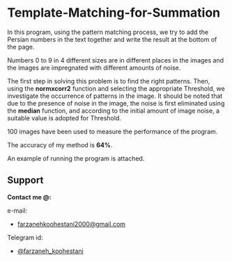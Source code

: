 # Template-Matching-for-Summation

In this program, using the pattern matching process, we try to add the Persian numbers in the text together and write the result at the bottom of the page.

Numbers 0 to 9 in 4 different sizes are in different places in the images and the images are impregnated with different amounts of noise.

The first step in solving this problem is to find the right patterns. Then, using the **normxcorr2** function and selecting the appropriate Threshold, we investigate the occurrence of patterns in the image. It should be noted that due to the presence of noise in the image, the noise is first eliminated using the **median** function, and according to the initial amount of image noise, a suitable value is adopted for Threshold.

100 images have been used to measure the performance of the program.

The accuracy of my method is **64%**.

An example of running the program is attached.


## Support

**Contact me @:**

e-mail:

* farzanehkoohestani2000@gmail.com

Telegram id:

* [@farzaneh_koohestani](https://t.me/farzaneh_koohestani)
